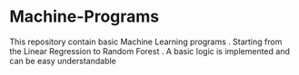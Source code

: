# Machine-Programs
This repository contain basic Machine Learning programs . Starting from the Linear Regression to Random Forest . A basic logic is implemented and can be easy understandable
